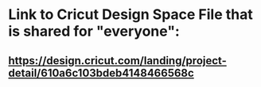 # Link to Cricut Design Space File that is shared for "everyone":

## https://design.cricut.com/landing/project-detail/610a6c103bdeb4148466568c